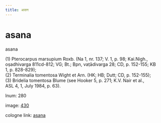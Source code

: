 ```yaml
---
title: असन
---
```


# asana

asana  <div n="P" />(1) Pterocarpus marsupium Roxb. (Na 1, nr. 137; V. 1, p. 98; Kai.Nigh., <div n="lb" />oṣadhivarga 811cd-812; VG; Bt.; Bpn, vaṭādivarga 28; CD, p. 152-155; KB <div n="lb" />1, p. 828-829); <div n="P" />(2) Terminalia tomentosa Wight et Arn. (HK; HB; Dutt; CD, p. 152-155); <div n="P" />(3) Bridelia tomentosa Blume (see Hooker 5, p. 271; K.V. Nair et al., <div n="lb" />ASL 4, 1, July 1984, p. 63).

lnum: 280

image: [430](https://www.sanskrit-lexicon.uni-koeln.de/scans/csl-apidev/servepdf.php?dict=snp&page=430)

cologne link: [asana](https://sanskrit-lexicon.uni-koeln.de/scans/csl-apidev/getword.php?dict=snp&key=asana)

